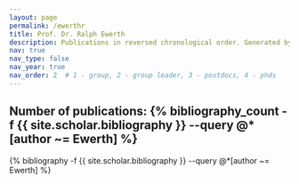 ```yaml
---
layout: page
permalink: /ewerthr
title: Prof. Dr. Ralph Ewerth
description: Publications in reversed chronological order. Generated by jekyll-scholar.
nav: true
nav_type: false
nav_year: true
nav_order: 2  # 1 - group, 2 - group leader, 3 - postdocs, 4 - phds
---
```


<!-- _pages/ewerthr.md -->
<div class="publications">

<h2>Number of publications: {% bibliography_count -f {{ site.scholar.bibliography }} --query @*[author ~= Ewerth] %}</h2>
{% bibliography -f {{ site.scholar.bibliography }} --query @*[author ~= Ewerth] %}

</div>
